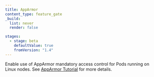 ```yaml
---
title: AppArmor
content_type: feature_gate
_build:
  list: never
  render: false

stages:
  - stage: beta
    defaultValue: true
    fromVersion: "1.4"
---
```

Enable use of AppArmor mandatory access control for Pods running on Linux nodes.
See [AppArmor Tutorial](/docs/tutorials/security/apparmor/) for more details.
